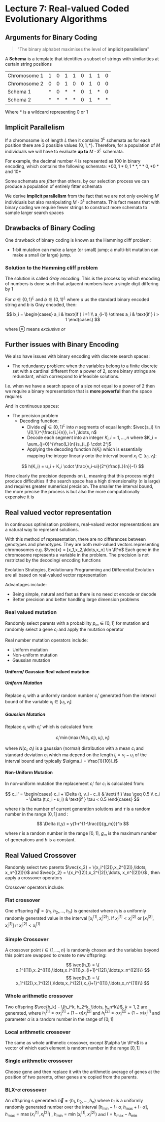# Lecture 7: Real-valued Coded Evolutionary Algorithms

## Arguments for Binary Coding 

> "The binary alphabet maximises the level of **implicit parallelism**"

A **Schema** is a template that identifies a subset of strings with similarities at certain string positions

|              |     |     |     |     |     |     |     |     |
| ------------ | --- | --- | --- | --- | --- | --- | --- | --- |
| Chromosome 1 | 1   | 0   | 1   | 1   | 0   | 1   | 1   | 0   |
| Chromosome 2 | 0   | 0   | 1   | 0   | 0   | 1   | 0   | 0   |
| Schema 1     | *   | 0   | *   | *   | 0   | 1   | *   | 0   |
| Schema 2     | *   | *   | *   | *   | 0   | 1   | *   | *   |

Where * is a wildcard representing 0 or 1 

## Implicit Parallelism

If a chromosome is of length $L$ then it contains $3^L$ schemata as for each position there are 3 possible values $\{0,1,*\}$. Therefore, for a population of $M$ individuals we will have to evaluate **up to** $M\cdot 3^L$ schemata.

For example, the decimal number 4 is represented as 100 in binary encoding, which contains the following schemata: $*00, 1*0, 1**, **0, *0* \text{ and } 10*$

Some schemata are *fitter* than others, by our selection process we can produce a population of entirely fitter schemata

We derive **implicit parallelism** from the fact that we are not only evolving $M$ individuals but also manipulating $M\cdot 3^L$ schemata. This fact means that with binary coding we require fewer strings to construct more schemata to sample larger search spaces 

## Drawbacks of Binary Coding

One drawback of binary coding is known as the Hamming cliff problem:

- 1-bit mutation can make a large (or small) jump; a multi-bit mutation can make a small (or large)  jump.

### Solution to the Hamming cliff problem

The solution is called *Gray encoding*. This is the process by which encoding of numbers is done such that adjacent numbers have a single digit differing by 1

For $a \in \{0,1\}^L$ and $b\in \{0,1\}^L$ where $a$ us the standard binary encoded string and $b$ is Gray encoded, then:

$$
b_i = \begin{cases}
    a_i & \text{if } i =1 \\ 
    a_{i-1} \otimes  a_i & \text{if } i > 1
\end{cases}
$$

where $\otimes$ means *exclusive or* 

## Further issues with Binary Encoding 

We also have issues with binary encoding with discrete search spaces:

- The redundancy problem: when the variables belong to a finite discrete set with a cardinal different from a power of 2, some binary strings are redundant, which correspond to infeasible solutions.

I.e. when we have a search space of a size not equal to a power of 2 then we require a binary representation that is **more powerful** than the space requires

And in continuous spaces:

- The precision problem
  - Decoding function:
    - Divide $\vec{a} \in \{0,1\}^L$ into $n$ segments of equal length: $\vec{s_i} \in \{0,1\}^{\frac{L}{n}}, i=1 ,\ldots, n$
    - Decode each segment into an integer $K_i,  i =1 , \ldots, n$ where $K_i = \sum_{j=0}^{\frac{L}{n}}s_{i_j} \cdot 2^j$
    - Applying the decoding function $h(K_i)$ which is essentially mapping the integer linearly onto the interval bound $x_i \in [u_i,v_i]$:

$$
h(K_i) = u_i + K_i \cdot \frac{v_i-ui}{2^{\frac{L}{n}}-1}
$$


Here clearly the precision depends on $L$, meaning that this process might produce difficulties if the search space has a high dimensionality ($n$ is large) and requires greater numerical precision. The smaller the interval bound, the more precise the process is but also the more computationally expensive it is

## Real valued vector representation

In continuous optimisation problems, real-valued vector representations are a natural way to represent solutions.

With this method of representation, there are no differences between genotypes and phenotypes. They are both real-valued vectors representing chromosomes e.g. $\vec{x} = [x_1,x_2,\ldots,x_n] \in \R^n$ 
Each gene in the chromosome represents a variable in the problem. The precision is not restricted by the decoding/ encoding functions

Evolution Strategies, Evolutionary Programming and Differential Evolution are all based on real-valued vector representation

Advantages include:

- Being simple, natural and fast as there is no need ot encode or decode
- Better precision and better handling large dimension problems

### Real valued mutation

Randomly select parents with a probability $p_m \in [0,1]$ for mutation and randomly select a gene $c_i$ and apply the mutation operator

Real number mutation operators include:

- Uniform mutation 
- Non-uniform mutation 
- Gaussian mutation 

#### Uniform/ Gaussian Real valued mutation

##### Uniform Mutation 

Replace $c_i$ with a uniformly random number $c_i'$ generated from the interval bound of the variable $x_i \in [u_i,v_i]$ 

##### Gaussian Mutation

Replace $c_i$ with $c_i'$ which is calculated from:

$$
c_i' \min(\max(N(c_i,\sigma_i),u_i),v_i)
$$

where $N(c_i,\sigma_i)$ is a gaussian (normal) distribution with a mean $c_i$ and standard deviation $\sigma_i$ which ma depend on the length $l_i = v_i - u_i$ of the interval bound and typically $\sigma_i = \frac{1}{10}l_i$ 

#### Non-Uniform Mutation 

In non-uniform mutation the replacement $c_i'$ for $c_i$ is calculated from:

$$
c_i' = \begin{cases}
    c_i + \Delta (t, v_i - c_i) & \text{if } \tau \geq 0.5 \\ 
    c_i - \Delta (t,c_i - u_i) & \text{if } \tau < 0.5
\end{cases}
$$

where $t$ is the number of current generation solutions and $\tau$ is a random number in the range $[0,1]$ and :

$$
\Delta (t,y) = y(1-r^{1-\frac{t}{g_m}})^b
$$

where $r$ is a random number in the range $[0,1]$, $g_m$ is the maximum number of generations and $b$ is a constant.

## Real Valued Crossover

Randomly select two parents $\vec{x_2} = \{x_i^{[2]},x_2^{[2]},\ldots, x_n^{[2]}\}$  and $\vec{x_2} = \{x_i^{[2]},x_2^{[2]},\ldots, x_n^{[2]}\}$ , then apply a crossover operators

Crossover operators include:

### Flat crossover

One offspring $\vec{h} = \{h_1,h_2,,\ldots,h_n\}$ is generated where $h_i$ is a uniformly randomly generated value in the interval $[x_i^{[1]},x_i^{[2]}]$. If $x_i^{[1]}<x_i^{[2]}$ or $[x_i^{[2]},x_i^{[1]}]$ if $x_i^{[2]} < x_i^{[1]}$ 

### Simple Crossover 

A crossover point $i \in \{1,\ldots,n\}$ is randomly chosen and the variables beyond this point are swapped to create to new offspring:

$$
\vec{h_1} = \{ x_1^{[1]},x_2^{[1]},\ldots,x_i^{[1]},x_{i+1}^{[2]},\ldots,x_n^{[2]}\} 
$$
$$
\vec{h_1} = \{ x_1^{[2]},x_1^{[2]},\ldots,x_i^{[2]},x_{i+1}^{[1]},\ldots,x_n^{[1]}\} 
$$

### Whole arithmetic crossover

Two offspring $\vec{h_k} - \{h_i^k, h_2^k, \ldots, h_n^k\}$, $k = 1,2$ are generated, where $h_i^{[1]} = \alpha x_i^{[1]} + (1-\alpha)x_i^{[2]}$ and $h_i^{[2]} = \alpha x_i^{[2]} + (1-\alpha)x_i^{[i]}$ and parameter $\alpha$ is a random number in the range of $[0,1]$ 

### Local arithmetic crossover

The same as whole arithmetic crossover, except $\alpha \in \R^n$ is a vector of which each element is random number in the range $[0,1]$ 

### Single arithmetic crossover 

Choose gene and then replace it with the arithmetic average of genes at the position of two parents, other genes are copied from the parents.

### BLX-$\alpha$ crossover 

An offspring s generated: $\vec{h} = \{h_1,h_2,\ldots,h_n\}$ where $h_i$ is a uniformly randomly generated number over the interval $[h_{\min} - I \cdot \alpha, h_{\max} + I \cdot \alpha]$,
$h_{\max} = \max(x_i^{[1]},x_i^{[2]})$ , $h_{\min} = \min(x_i^{[1]},x_i^{[2]})$ and $I = h_{\max} - h_{\min}$ 






